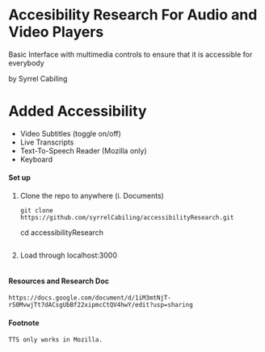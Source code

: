 # Accesibility Research For Audio and Video Players
Basic Interface with multimedia controls to ensure that it is accessible for everybody

by Syrrel Cabiling

# Added Accessibility
- Video Subtitles (toggle on/off)
- Live Transcripts
- Text-To-Speech Reader (Mozilla only)
- Keyboard


#### Set up
1. Clone the repo to anywhere (i. Documents)
   ```
   git clone https://github.com/syrrelCabiling/accessibilityResearch.git
   ```
   cd accessibilityResearch
   ```
2. Load through localhost:3000
   ```

#### Resources and Research Doc
```
https://docs.google.com/document/d/1iM3mtNjT-rS0MvwjTt7dACsgUbBf22xipmcCtQV4hwY/edit?usp=sharing
```


#### Footnote
```
TTS only works in Mozilla.
 ```

